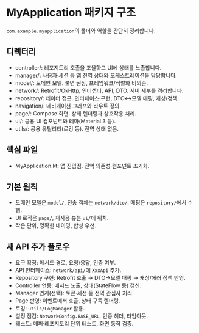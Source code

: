 # MyApplication 패키지 구조

`com.example.myapplication`의 폴더와 역할을 간단히 정리합니다.

## 디렉터리

- controller/: 레포지토리 호출을 조율하고 UI에 상태를 노출합니다.
- manager/: 사용자·세션 등 앱 전역 상태와 오케스트레이션을 담당합니다.
- model/: 도메인 모델. 불변 권장, 프레임워크/직렬화 비의존.
- network/: Retrofit/OkHttp, 인터셉터, API, DTO. 서버 세부를 격리합니다.
- repository/: 데이터 접근. 인터페이스·구현, DTO↔모델 매핑, 캐싱/정책.
- navigation/: 네비게이션 그래프와 라우트 정의.
- page/: Compose 화면. 상태 렌더링과 상호작용 처리.
- ui/: 공용 UI 컴포넌트와 테마(Material 3 등).
- utils/: 공용 유틸리티(로깅 등). 전역 상태 없음.

## 핵심 파일

- MyApplication.kt: 앱 진입점. 전역 의존성·컴포넌트 초기화.

## 기본 원칙

- 도메인 모델은 `model/`, 전송 객체는 `network/dto/`. 매핑은 `repository/`에서 수행.
- UI 로직은 `page/`, 재사용 뷰는 `ui/`에 위치.
- 작은 단위, 명확한 네이밍, 합성 우선.

## 새 API 추가 플로우

- 요구 확정: 메서드·경로, 요청/응답, 인증 여부.
- API 인터페이스: `network/api/`에 `XxxApi` 추가.
- Repository 구현: Retrofit 호출 → DTO→모델 매핑 → 캐싱/에러 정책 반영.
- Controller 연동: 메서드 노출, 상태(StateFlow 등) 갱신.
- Manager 연계(선택): 토큰·세션 등 전역 관심사 처리.
- Page 반영: 이벤트에서 호출, 상태 구독·렌더링.
- 로깅: `utils/LogManager` 활용.
- 설정 점검: `NetworkConfig.BASE_URL`, 인증 헤더, 타임아웃.
- 테스트: 매퍼·레포지토리 단위 테스트, 화면 동작 검증.
